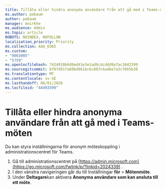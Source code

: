 ```yaml
---
title: Tillåta eller hindra anonyma användare från att gå med i Teams-möten
ms.author: pebaum
author: pebaum
manager: mnirkhe
ms.audience: Admin
ms.topic: article
ROBOTS: NOINDEX, NOFOLLOW
localization_priority: Priority
ms.collection: Adm_O365
ms.custom:
- "9003005"
- "5759"
ms.openlocfilehash: 7424910b6d0ed41e3e1ad8cdcddd9a7ac10d2399
ms.sourcegitcommit: bf87d91fa60bd961bc6c887c4a4be7a3c7665b38
ms.translationtype: MT
ms.contentlocale: sv-SE
ms.lasthandoff: 06/01/2020
ms.locfileid: "44493599"
---
```

# <a name="allow-or-prevent-anonymous-users-from-joining-teams-meetings"></a>Tillåta eller hindra anonyma användare från att gå med i Teams-möten

Du kan styra inställningarna för anonym möteskoppling i administrationscentret för Teams.

1.  Gå till administrationscentret på [https://admin.microsoft.com](https://go.microsoft.com/fwlink/p/?linkid=2024339) .
2.  I den vänstra navigeringen går du till Inställningar **för**   >   **Mötenmöte**.
3.  Under **Deltagare**kan aktivera **Anonyma användare som kan ansluta till ett möte**.